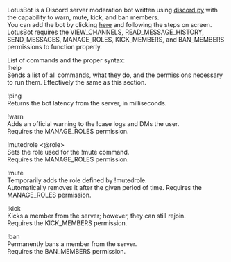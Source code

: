 LotusBot is a Discord server moderation bot written using [discord.py](https://discordpy.readthedocs.io/) with the capability to warn, mute, kick, and ban members.   
You can add the bot by clicking [here](https://discord.com/api/oauth2/authorize?client_id=975511452045680650&permissions=1099780139014&scope=bot) and following the steps on screen. LotusBot requires the VIEW_CHANNELS, READ_MESSAGE_HISTORY, SEND_MESSAGES, MANAGE_ROLES, KICK_MEMBERS, and BAN_MEMBERS permissions to function properly. 
  
List of commands and the proper syntax:  
!help   
Sends a list of all commands, what they do, and the permissions necessary to run them. Effectively the same as this section.  

!ping  
Returns the bot latency from the server, in milliseconds.  

!warn <member> <reason>  
Adds an official warning to the !case logs and DMs the user.  
Requires the MANAGE_ROLES permission.  

!mutedrole <@role>  
Sets the role used for the !mute command.  
Requires the MANAGE_ROLES permission.  

!mute <member> <duration> <reason>   
Temporarily adds the role defined by !mutedrole.  
Automatically removes it after the given period of time. Requires the MANAGE_ROLES permission.  

!kick <member> <reason>  
Kicks a member from the server; however, they can still rejoin.  
Requires the KICK_MEMBERS permission.  

!ban <member> <reason>  
Permanently bans a member from the server.  
Requires the BAN_MEMBERS permission.  
